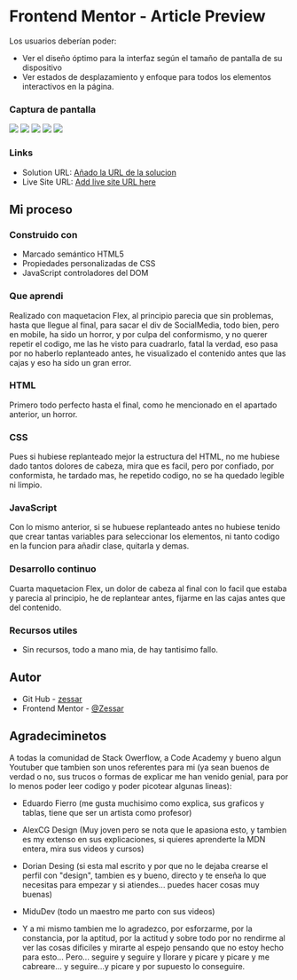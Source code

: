 # Frontend Mentor - Article Preview

Los usuarios deberían poder:

- Ver el diseño óptimo para la interfaz según el tamaño de pantalla de su dispositivo
- Ver estados de desplazamiento y enfoque para todos los elementos interactivos en la página.

### Captura de pantalla

![](capturas/Captura%20de%20pantalla%202023-09-26%20105226.png)
![](capturas/Captura%20de%20pantalla%202023-09-26%20105233.png)
![](capturas/Captura%20de%20pantalla%202023-09-26%20105238.png)
![](capturas/Captura%20de%20pantalla%202023-09-26%20105733.png)
![](capturas/Captura%20de%20pantalla%202023-09-26%20105741.png)


### Links

- Solution URL: [Añado la URL de la solucion](https://github.com/Zessar/AcordeonCesar)
- Live Site URL: [Add live site URL here](https://zessar.github.io/AcordeonCesar/)

## Mi proceso

### Construido con

- Marcado semántico HTML5
- Propiedades personalizadas de CSS
- JavaScript controladores del DOM

### Que aprendi
Realizado con maquetacion Flex, al principio parecia que sin problemas, hasta que llegue al final, para sacar el div de SocialMedia, todo bien, pero en mobile, ha sido un horror, y por culpa del conformismo, y no querer repetir el codigo, me las he visto para cuadrarlo, fatal la verdad, eso pasa por no haberlo replanteado antes, he visualizado el contenido antes que las cajas y eso ha sido un gran error.

### HTML

Primero todo perfecto hasta el final, como he mencionado en el apartado anterior, un horror.

### CSS

Pues si hubiese replanteado mejor la estructura del HTML, no me hubiese dado tantos dolores de cabeza, mira que es facil, pero por confiado, por conformista, he tardado mas, he repetido codigo, no se ha quedado legible ni limpio.

### JavaScript

Con lo mismo anterior, si se hubuese replanteado antes no hubiese tenido que crear tantas variables para seleccionar los elementos, ni tanto codigo en la funcion para añadir clase, quitarla y demas.

### Desarrollo continuo

Cuarta maquetacion Flex, un dolor de cabeza al final con lo facil que estaba y parecia al principio, he de replantear antes, fijarme en las cajas antes que del contenido.

### Recursos utiles

- Sin recursos, todo a mano mia, de hay tantisimo fallo.

## Autor

- Git Hub - [zessar](https://github.com/Zessar)
- Frontend Mentor - [@Zessar](https://www.frontendmentor.io/profile/Zessar)



## Agradeciminetos

A todas la comunidad de Stack Owerflow, a Code Academy y bueno algun Youtuber que tambien son unos referentes para mi (ya sean buenos de verdad o no, sus trucos o formas de explicar me han venido genial, para por lo menos poder leer codigo y poder picotear algunas lineas):

 - Eduardo Fierro (me gusta muchisimo como explica, sus graficos y tablas, tiene que ser un artista como profesor)

 - AlexCG Design (Muy joven pero se nota que le apasiona esto, y tambien es my extenso en sus explicaciones, si quieres aprenderte la MDN entera, mira sus videos y cursos)

 - Dorian Desing (si esta mal escrito y por que no le dejaba crearse el perfil con "design", tambien es y bueno, directo y te enseña lo que necesitas para empezar y si atiendes... puedes hacer cosas muy buenas)

 - MiduDev (todo un maestro me parto con sus videos)

 - Y a mi mismo tambien me lo agradezco, por esforzarme, por la constancia, por la aptitud, por la actitud y sobre todo por no rendirme al ver las cosas dificiles y mirarte al espejo pensando que no estoy hecho para esto... Pero... seguire y seguire y llorare y picare y picare y me cabreare... y seguire...y picare y por supuesto lo conseguire.


